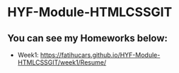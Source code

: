 # HYF-Module-HTMLCSSGIT

## You can see my Homeworks below:
- Week1: https://fatihucars.github.io/HYF-Module-HTMLCSSGIT/week1/Resume/
